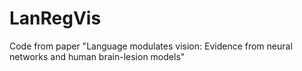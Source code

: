 # LanRegVis
Code from paper "Language modulates vision: Evidence from neural networks and human brain-lesion models"
